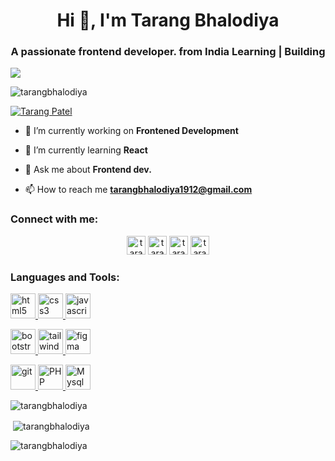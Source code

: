 <h1 align="center">Hi 👋, I'm Tarang Bhalodiya</h1>
<h3 align="center">A passionate frontend developer. from India Learning | Building</h3>

<img align="center" src="https://jusmarktech.com/public/a/images/pages/web_development.gif">
<br>
<p align="left"> <img src="https://komarev.com/ghpvc/?username=tarangbhalodiya&label=Profile%20views&color=0e75b6&style=flat" alt="tarangbhalodiya" /> </p>

<p align="left"> <a href="https://twitter.com/_TarangPatel_" target="blank"><img src="https://img.shields.io/twitter/follow/Tarang Patel?logo=twitter&style=for-the-badge" alt="Tarang Patel" /></a> </p>

- 🔭 I’m currently working on **Frontened Development**

- 🌱 I’m currently learning **React**

- 💬 Ask me about **Frontend dev.**

- 📫 How to reach me **tarangbhalodiya1912@gmail.com**

<h3 align="left">Connect with me:</h3>
<p align="left">
 <div align="center">
<a href="https://twitter.com/_TarangPatel_" target="blank"><img src="https://img.shields.io/badge/Twitter-1DA1F2?style=for-the-badge&logo=twitter&logoColor=white" alt="tarang bhalodiya" height="30" /></a>
<a href="https://linkedin.com/in/tarang-bhalodiya-4aa57b23b" target="blank"><img src="https://img.shields.io/badge/LinkedIn-0077B5?style=for-the-badge&logo=linkedin&logoColor=white" alt="tarang-bhalodiya" height="30"  /></a>
<a href="https://www.facebook.com/tarang.bhalodiya.37" target="blank"><img src="https://img.shields.io/badge/Facebook-1877F2?style=for-the-badge&logo=facebook&logoColor=white" alt="tarang bhalodiya" height="30"  /></a>
<a href="https://instagram.com/tarang_patel______" target="blank"><img src="https://img.shields.io/badge/Instagram-E4405F?style=for-the-badge&logo=instagram&logoColor=white" alt="tarang_patel______" height="30" /></a>
</p>
</div>

<h3 align="left">Languages and Tools:</h3>
<p align="center">
 <p>
 <a href="https://www.w3.org/html/" target="_blank" rel="noreferrer"> <img src="https://img.shields.io/badge/HTML5-E34F26?style=for-the-badge&logo=html5&logoColor=white" alt="html5" height="40"/> </a> 
  <a href="https://www.w3schools.com/css/" target="_blank" rel="noreferrer"> <img src="https://img.shields.io/badge/CSS3-1572B6?style=for-the-badge&logo=css3&logoColor=white" alt="css3" height="40"/> </a> 
  <a href="https://developer.mozilla.org/en-US/docs/Web/JavaScript" target="_blank" rel="noreferrer"> <img src="https://img.shields.io/badge/JavaScript-323330?style=for-the-badge&logo=javascript&logoColor=F7DF1E" alt="javascript" height="40"/> </a> 
 </p>
  <p>
   <a href="https://getbootstrap.com" target="_blank" rel="noreferrer"> <img src="https://img.shields.io/badge/Bootstrap-563D7C?style=for-the-badge&logo=bootstrap&logoColor=white" alt="bootstrap" height="40"/> </a> 
    <a href="https://tailwindcss.com/" target="_blank" rel="noreferrer"> <img src="https://img.shields.io/badge/Tailwind_CSS-38B2AC?style=for-the-badge&logo=tailwind-css&logoColor=white" alt="tailwind" height="40"/> </a>
  <a href="https://www.figma.com/" target="_blank" rel="noreferrer"> <img src="https://img.shields.io/badge/Figma-F24E1E?style=for-the-badge&logo=figma&logoColor=white" alt="figma" height="40"/> </a> 
  </p>
   <p>
  <a href="https://git-scm.com/" target="_blank" rel="noreferrer"> <img src="https://img.shields.io/badge/GIT-E44C30?style=for-the-badge&logo=git&logoColor=white" alt="git" height="40"/> </a> 
 <a href="https://www.w3schools.com/php/" target="_blank" rel="noreferrer"> <img src="https://img.shields.io/badge/PHP-777BB4?style=for-the-badge&logo=php&logoColor=white" alt="PHP" height="40"/> </a> 
 <a href="https://www.w3schools.com/sql/" target="_blank" rel="noreferrer"> <img src="https://img.shields.io/badge/MySQL-005C84?style=for-the-badge&logo=mysql&logoColor=white" alt="Mysql" height="40"/> </a> 
  </p>
 </p>


<p align="left"><img align="center" src="https://github-readme-stats.vercel.app/api/top-langs?username=tarangbhalodiya&show_icons=true&locale=en&theme=dark&layout=compact" alt="tarangbhalodiya" /></p>

<p align="left">&nbsp;<img align="center" src="https://github-readme-stats.vercel.app/api?username=tarangbhalodiya&show_icons=true&locale=en&theme=dark" alt="tarangbhalodiya" /></p>

<p align="left"><img align="center" src="https://github-readme-streak-stats.herokuapp.com/?user=tarangbhalodiya&theme=dark&" alt="tarangbhalodiya" /></p>
